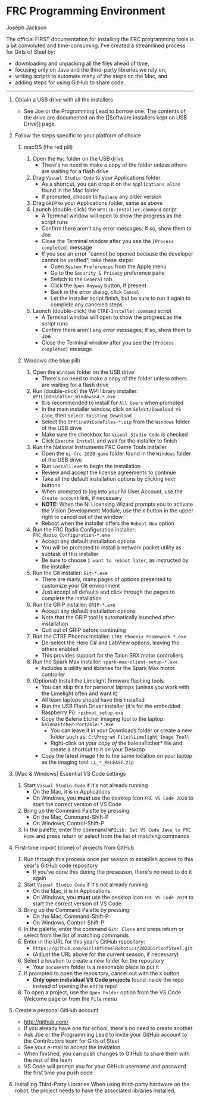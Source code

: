 # FRC Programming Environment

Joseph Jackson

The official FIRST documentation for installing the FRC programming tools is a bit convoluted and time-consuming. I've created a streamlined process for Girls of Steel by:
  * downloading and unpacking all the files ahead of time,
  * focusing only on Java and the third-party libraries we rely on,
  * writing scripts to automate many of the steps on the Mac, and
  * adding steps for using GitHub to share code.

***

1. Obtain a USB drive with all the installers
    * See Joe or the Programming Lead to borrow one. The contents of the drive are documented on the [[Software installers kept on USB Drive]] page.

1. Follow the steps specific to your platform of choice
    1. macOS (the red pill)
        1. Open the `Mac` folder on the USB drive
            * There's no need to make a copy of the folder unless others are waiting for a flash drive
        1. Drag `Visual Studio Code` to your Applications folder
            * As a shortcut, you can drop it on the `Applications alias` found in the Mac folder
            * If prompted, choose to `Replace` any older version
        1. Drag `GRIP` to your Applications folder, same as above
        1. Launch (double-click) the `WPILib-Installer.command` script
            * A Terminal window will open to show the progress as the script runs
            * Confirm there aren't any error messages; If so, show them to Joe
            * Close the Terminal window after you see the `[Process completed]` message
            * If you see an error "cannot be opened because the developer cannot be verified", take these steps:
                * Open `System Preferences` from the Apple menu
                * Go to the `Security & Privacy` preference pane
                * Switch to the `General` tab
                * Click the `Open Anyway` button, if present
                * Back in the error dialog, click `Cancel`
                * Let the installer script finish, but be sure to run it again to complete any canceled steps
        1. Launch (double-click) the `CTRE-Installer.command` script
            * A Terminal window will open to show the progress as the script runs
            * Confirm there aren't any error messages; If so, show them to Joe
            * Close the Terminal window after you see the `[Process completed]` message

    1. Windows (the blue pill)
        1. Open the `Windows` folder on the USB drive
            * There's no need to make a copy of the folder unless others are waiting for a flash drive
        1. Run (double-click) the WPI library installer: `WPILibInstaller_Windows64-*.exe`
            * It is recommended to install for `All Users` when prompted
            * In the main installer window, click on `Select/Download VS Code`, then `Select Existing Download`
            * Select the `OfflineVsCodeFiles-*.zip` from the `Windows` folder of the USB drive
            * Make sure the checkbox for `Visual Studio Code` is checked
            * Click `Execute Install` and wait for the installer to finish
        1. Run the National Instruments FRC Game Tools installer
            * Open the `ni-frc-2020-game` folder found in the `Windows` folder of the USB drive
            * Run `install.exe` to begin the installation
            * Review and accept the license agreements to continue
            * Take all the default installation options by clicking `Next` buttons
            * When prompted to log into your NI User Account, use the `Create account` link, if necessary
            * **NOTE:** When the NI Licensing Wizard prompts you to activate the Vision Development Module, use the `X` button in the upper right to cancel out of the window
            * Reboot when the installer offers the `Reboot Now` option
        1. Run the FRC Radio Configuration installer: `FRC_Radio_Configuration-*.exe` 
            * Accept any default installation options
            * You will be prompted to install a network packet utility as subtask of this installer
            * Be sure to choose `I want to reboot later`, as instructed by the installer
        1. Run the Git installer: `Git-*.exe`
            * There are many, many pages of options presented to customize your Git environment
            * Just accept all defaults and click through the pages to complete the installation
        1. Run the GRIP installer: `GRIP-*.exe` 
            * Accept any default installation options
            * Note that the GRIP tool is automatically launched after installation
            * Quit out of GRIP before continuing
        1. Run the CTRE Phoenix installer: `CTRE Phoenix Framework *.exe` 
            * De-select the Hero C# and LabView options, leaving the others enabled
            * This provides support for the Talon SRX motor controllers
        1. Run the Spark Max installer: `spark-max-client-setup-*.exe` 
            * Includes a utility and libraries for the Spark Max motor controller
        1. (Optional) Install the Limelight firmware flashing tools
            * You can skip this for personal laptops (unless you work with the Limelight often and want it)
            * All team laptops should have this installed
            * Run the USB Flash Driver installer (it's for the embedded Raspberry Pi): `rpiboot_setup.exe`
            * Copy the Balena Etcher imaging tool to the laptop: `balenaEtcher-Portable-*.exe`
              * You can leave it in your Downloads folder or create a new folder such as: `C:\Program Files\Limelight Image Tool\`
              * Right-click on *your copy of* the balenaEtcher* file and create a shortcut to it on your Desktop
            * Copy the latest image file to the same location on your laptop as the imaging tool: `LL_*_RELEASE.zip`
1. [Mac & Windows] Essential VS Code settings
    1. Start `Visual Studio Code` if it's not already running
        * On the Mac, it is in Applications
        * On Windows, you **must** use the desktop icon `FRC VS Code 2020` to start the correct version of VS Code
    1. Bring up the Command Palette by pressing:
        * On the Mac, Command-Shift-P
        * On Windows, Control-Shift-P
    1. In the palette, enter the command `WPILib: Set VS Code Java to FRC Home` and press return or select from the list of matching commands

1. First-time import (clone) of projects from GitHub
    1. Run through this process once per season to establish access to this year's GitHub code repository
        * If you've done this during the preseason, there's no need to do it again
    1. Start `Visual Studio Code` if it's not already running
        * On the Mac, it is in Applications
        * On Windows, you **must** use the desktop icon `FRC VS Code 2019` to start the correct version of VS Code
    1. Bring up the Command Palette by pressing:
        * On the Mac, Command-Shift-P
        * On Windows, Control-Shift-P
    1. In the palette, enter the command `Git: Clone` and press return or select from the list of matching commands
    1. Enter in the URL for this year's GitHub repository:
        * `https://github.com/GirlsOfSteelRobotics/2020GirlsofSteel.git`
        * (Adjust the URL above for the current season, if necessary)
    1. Select a location to create a new folder for the repository
        * Your `Documents` folder is a reasonable place to put it
    1. If prompted to open the repository, cancel out with the `X` button
        * **Only open individual VS Code projects** found inside the repo instead of opening the entire repo!
    1. To open a project, use the `Open Folder` option from the VS Code Welcome page or from the `File` menu

1. Create a personal GitHub account
    * <http://github.com/>
    * If you already have one for school, there's no need to create another
    * Ask Joe or the Programming Lead to invite your GitHub account to the Contributors team for Girls of Steel
    * See your e-mail to accept the invitation
    * When finished, you can push changes to GitHub to share them with the rest of the team
    * VS Code will prompt you for your GitHub username and password the first time you push code

1. Installing Third-Party Libraries
    When using third-party hardware on the robot, the project needs to have the associated libraries installed. <Fill in more details here.>